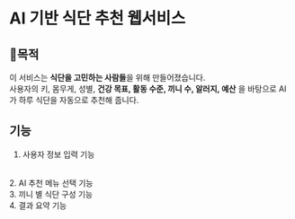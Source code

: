 # AI 기반 식단 추천 웹서비스

## 📌목적
이 서비스는 **식단을 고민하는 사람들**을 위해 만들어졌습니다.
<br>
사용자의 키, 몸무게, 성별, **건강 목표, 활동 수준, 끼니 수, 알러지, 예산** 을 바탕으로
AI가 하루 식단을 자동으로 추천해 줍니다.

## 기능
1. 사용자 정보 입력 기능
<br>
2. AI 추천 메뉴 선택 기능
<br>
3. 끼니 별 식단 구성 기능
<br>
4. 결과 요약 기능
<br>
